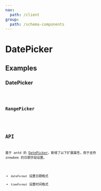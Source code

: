 ```yaml
---
nav:
  path: /client
group:
  path: /schema-components
---
```


# DatePicker

## Examples

### DatePicker

<code src="./demos/demo1.tsx" />

### RangePicker

<code src="./demos/demo2.tsx" />

## API

基于 antd 的 [DatePicker](https://ant.design/components/date-picker/#API)，新增了以下扩展属性，用于支持 znewbee 的日期字段设置。

- `dateFormat` 设置日期格式
- `timeFormat` 设置时间格式

